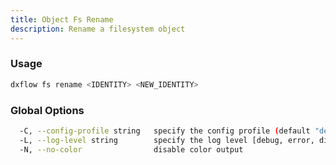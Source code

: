 ```yaml
---
title: Object Fs Rename 
description: Rename a filesystem object
---
```


### Usage

```bash
dxflow fs rename <IDENTITY> <NEW_IDENTITY>
```

### Global Options

```bash
  -C, --config-profile string   specify the config profile (default "default")
  -L, --log-level string        specify the log level [debug, error, disabled] (default "disabled")
  -N, --no-color                disable color output
```

